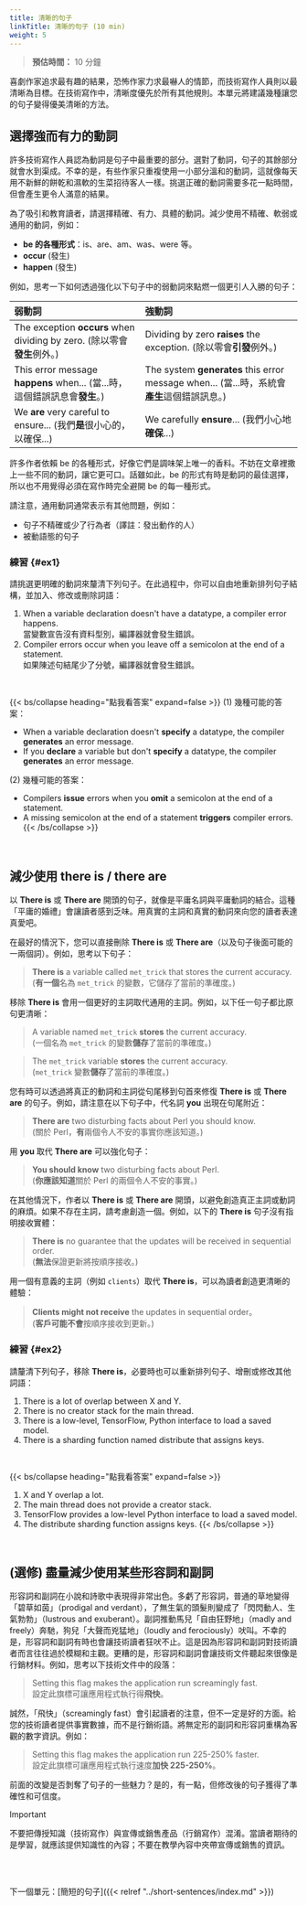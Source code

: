 ```yaml
---
title: 清晰的句子
linkTitle: 清晰的句子 (10 min)
weight: 5
---
```


> **預估時間：** 10 分鐘

喜劇作家追求最有趣的結果，恐怖作家力求最嚇人的情節，而技術寫作人員則以最清晰為目標。在技術寫作中，清晰度優先於所有其他規則。本單元將建議幾種讓您的句子變得優美清晰的方法。

## 選擇強而有力的動詞

許多技術寫作人員認為動詞是句子中最重要的部分。選對了動詞，句子的其餘部分就會水到渠成。不幸的是，有些作家只重複使用一小部分溫和的動詞，這就像每天用不新鮮的餅乾和濕軟的生菜招待客人一樣。挑選正確的動詞需要多花一點時間，但會產生更令人滿意的結果。

為了吸引和教育讀者，請選擇精確、有力、具體的動詞。減少使用不精確、軟弱或通用的動詞，例如：

* **be 的各種形式**：is、are、am、was、were 等。
* **occur** (發生)
* **happen** (發生)

例如，思考一下如何透過強化以下句子中的弱動詞來點燃一個更引人入勝的句子：

| 弱動詞 | 強動詞 |
| :--- | :--- |
| The exception **occurs** when dividing by zero. (除以零會**發生**例外。) | Dividing by zero **raises** the exception. (除以零會**引發**例外。) |
| This error message **happens** when... (當...時，這個錯誤訊息會**發生**。) | The system **generates** this error message when... (當...時，系統會**產生**這個錯誤訊息。) |
| We **are** very careful to ensure... (我們**是**很小心的，以確保...) | We carefully **ensure**... (我們小心地**確保**...) |

許多作者依賴 be 的各種形式，好像它們是調味架上唯一的香料。不妨在文章裡撒上一些不同的動詞，讓它更可口。話雖如此，be 的形式有時是動詞的最佳選擇，所以也不用覺得必須在寫作時完全避開 be 的每一種形式。

請注意，通用動詞通常表示有其他問題，例如：

* 句子不精確或少了行為者（譯註：發出動作的人）
* 被動語態的句子

### 練習 {#ex1}

請挑選更明確的動詞來釐清下列句子。在此過程中，你可以自由地重新排列句子結構，並加入、修改或刪除詞語：

1. When a variable declaration doesn't have a datatype, a compiler error happens. <br/>當變數宣告沒有資料型別，編譯器就會發生錯誤。
2. Compiler errors occur when you leave off a semicolon at the end of a statement. <br/> 如果陳述句結尾少了分號，編譯器就會發生錯誤。

<br>

{{< bs/collapse heading="點我看答案" expand=false >}}
(1) 幾種可能的答案：

* When a variable declaration doesn't **specify** a datatype, the compiler **generates** an error message.
* If you **declare** a variable but don't **specify** a datatype, the compiler **generates** an error message.

(2) 幾種可能的答案：

* Compilers **issue** errors when you **omit** a semicolon at the end of a statement.
* A missing semicolon at the end of a statement **triggers** compiler errors.
{{< /bs/collapse >}}
<br/>

## 減少使用 there is / there are

以 **There is** 或 **There are** 開頭的句子，就像是平庸名詞與平庸動詞的結合。這種「平庸的婚禮」會讓讀者感到乏味。用真實的主詞和真實的動詞來向您的讀者表達真愛吧。

在最好的情況下，您可以直接刪除 **There is** 或 **There are**（以及句子後面可能的一兩個詞）。例如，思考以下句子：

> **There is** a variable called `met_trick` that stores the current accuracy. <br/>
> (**有一個**名為 `met_trick` 的變數，它儲存了當前的準確度。)

移除 **There is** 會用一個更好的主詞取代通用的主詞。例如，以下任一句子都比原句更清晰：

> A variable named `met_trick` **stores** the current accuracy. <br/>
> (一個名為 `met_trick` 的變數**儲存**了當前的準確度。)

> The `met_trick` variable **stores** the current accuracy. <br />
> (`met_trick` 變數**儲存**了當前的準確度。)

您有時可以透過將真正的動詞和主詞從句尾移到句首來修復 **There is** 或 **There are** 的句子。例如，請注意在以下句子中，代名詞 **you** 出現在句尾附近：

> **There are** two disturbing facts about Perl you should know. <br/>
> (關於 Perl，**有**兩個令人不安的事實你應該知道。)

用 **you** 取代 **There are** 可以強化句子：

> **You should know** two disturbing facts about Perl. <br/>
> (**你應該知道**關於 Perl 的兩個令人不安的事實。)

在其他情況下，作者以 **There is** 或 **There are** 開頭，以避免創造真正主詞或動詞的麻煩。如果不存在主詞，請考慮創造一個。例如，以下的 **There is** 句子沒有指明接收實體：

> **There is** no guarantee that the updates will be received in sequential order. <br/>
> (**無法**保證更新將按順序接收。)

用一個有意義的主詞（例如 `clients`）取代 **There is**，可以為讀者創造更清晰的體驗： <br/>

> **Clients might not receive** the updates in sequential order。 <br/>
> (**客戶可能不會**按順序接收到更新。)

### 練習 {#ex2}

請釐清下列句子，移除 **There is**，必要時也可以重新排列句子、增刪或修改其他詞語：

1. There is a lot of overlap between X and Y.
2. There is no creator stack for the main thread.
3. There is a low-level, TensorFlow, Python interface to load a saved model.
4. There is a sharding function named distribute that assigns keys.

<br>

{{< bs/collapse heading="點我看答案" expand=false >}}
1. X and Y overlap a lot.
2. The main thread does not provide a creator stack.
3. TensorFlow provides a low-level Python interface to load a saved model.
4. The distribute sharding function assigns keys.
{{< /bs/collapse >}}

<br/>


## (選修) 盡量減少使用某些形容詞和副詞

形容詞和副詞在小說和詩歌中表現得非常出色。多虧了形容詞，普通的草地變得「碧草如茵」（prodigal and verdant），了無生氣的頭髮則變成了「閃閃動人、生氣勃勃」（lustrous and exuberant）。副詞推動馬兒「自由狂野地」（madly and freely）奔馳，狗兒「大聲而兇猛地」（loudly and ferociously）吠叫。不幸的是，形容詞和副詞有時也會讓技術讀者狂吠不止。這是因為形容詞和副詞對技術讀者而言往往過於模糊和主觀。更糟的是，形容詞和副詞會讓技術文件聽起來很像是行銷材料。例如，思考以下技術文件中的段落：

> Setting this flag makes the application run screamingly fast.
> <br />
> 設定此旗標可讓應用程式執行得**飛快**。

誠然，「飛快」（screamingly fast）會引起讀者的注意，但不一定是好的方面。給您的技術讀者提供事實數據，而不是行銷術語。將無定形的副詞和形容詞重構為客觀的數字資訊。例如：

> Setting this flag makes the application run 225-250% faster.
> <br />
> 設定此旗標可讓應用程式執行速度**加快 225-250%**。

前面的改變是否剝奪了句子的一些魅力？是的，有一點，但修改後的句子獲得了準確性和可信度。

> [!IMPORTANT]
> 不要把傳授知識（技術寫作）與宣傳或銷售產品（行銷寫作）混淆。當讀者期待的是學習，就應該提供知識性的內容；不要在教學內容中夾帶宣傳或銷售的資訊。

<br /><br />

下一個單元：[簡短的句子]({{< relref "../short-sentences/index.md" >}})
